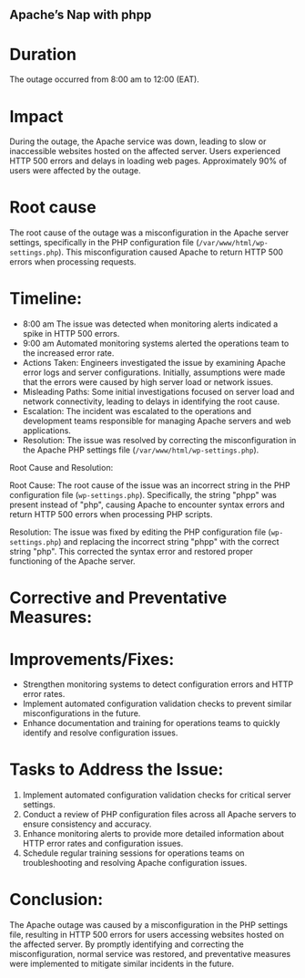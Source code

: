 ## Apache’s Nap with phpp
# Duration
The outage occurred from 8:00 am  to 12:00  (EAT).

# Impact
During the outage, the Apache service was down, leading to slow or inaccessible websites hosted on the affected server. Users experienced HTTP 500 errors and delays in loading web pages. Approximately 90% of users were affected by the outage.

# Root cause 
The root cause of the outage was a misconfiguration in the Apache server settings, specifically in the PHP configuration file (`/var/www/html/wp-settings.php`). This misconfiguration caused Apache to return HTTP 500 errors when processing requests.

# Timeline:

- 8:00 am The issue was detected when monitoring alerts indicated a spike in HTTP 500 errors.
- 9:00 am  Automated monitoring systems alerted the operations team to the increased error rate.
- Actions Taken: 
Engineers investigated the issue by examining Apache error logs and server configurations. Initially, assumptions were made that the errors were caused by high server load or network issues.
- Misleading Paths: 
Some initial investigations focused on server load and network connectivity, leading to delays in identifying the root cause.
- Escalation: 
The incident was escalated to the operations and development teams responsible for managing Apache servers and web applications.
- Resolution: 
The issue was resolved by correcting the misconfiguration in the Apache PHP settings file (`/var/www/html/wp-settings.php`).

Root Cause and Resolution:

Root Cause:
The root cause of the issue was an incorrect string in the PHP configuration file (`wp-settings.php`). Specifically, the string "phpp" was present instead of "php", causing Apache to encounter syntax errors and return HTTP 500 errors when processing PHP scripts.

Resolution: 
The issue was fixed by editing the PHP configuration file (`wp-settings.php`) and replacing the incorrect string "phpp" with the correct string "php". This corrected the syntax error and restored proper functioning of the Apache server.

# Corrective and Preventative Measures:

# Improvements/Fixes:  
- Strengthen monitoring systems to detect configuration errors and HTTP error rates.
- Implement automated configuration validation checks to prevent similar misconfigurations in the future.
- Enhance documentation and training for operations teams to quickly identify and resolve configuration issues.

# Tasks to Address the Issue: 
1. Implement automated configuration validation checks for critical server settings.
2. Conduct a review of PHP configuration files across all Apache servers to ensure consistency and accuracy.
3. Enhance monitoring alerts to provide more detailed information about HTTP error rates and configuration issues.
4. Schedule regular training sessions for operations teams on troubleshooting and resolving Apache configuration issues.

 # Conclusion:

The Apache outage was caused by a misconfiguration in the PHP settings file, resulting in HTTP 500 errors for users accessing websites hosted on the affected server. By promptly identifying and correcting the misconfiguration, normal service was restored, and preventative measures were implemented to mitigate similar incidents in the future.

